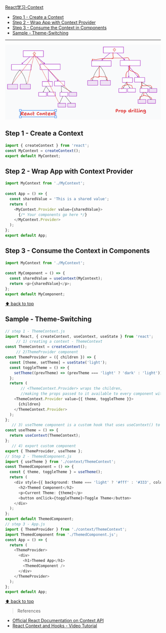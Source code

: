 [React学习-Context](#top)

- [Step 1 - Create a Context](#step-1---create-a-context)
- [Step 2 - Wrap App with Context Provider](#step-2---wrap-app-with-context-provider)
- [Step 3 - Consume the Context in Components](#step-3---consume-the-context-in-components)
- [Sample - Theme-Switching](#sample---theme-switching)

-----------------------------------------------

![React-Context](./images/React-Context.png)

## Step 1 - Create a Context

```ts
import { createContext } from 'react';
const MyContext = createContext();
export default MyContext;
```

## Step 2 - Wrap App with Context Provider

```ts
import MyContext from './MyContext';

const App = () => {
  const sharedValue = 'This is a shared value';
  return (
    <MyContext.Provider value={sharedValue}>
      {/* Your components go here */}
    </MyContext.Provider>
  );
};
export default App;
```

## Step 3 - Consume the Context in Components

```ts
import MyContext from './MyContext';

const MyComponent = () => {
  const sharedValue = useContext(MyContext);
  return <p>{sharedValue}</p>;
};
export default MyComponent;
```

[⬆ back to top](#top)

## Sample - Theme-Switching

```ts
// step 1 - ThemeContext.js
import React, { createContext, useContext, useState } from 'react';
     // 1) creating a context - ThemeContext
const ThemeContext = createContext();       
     // 2)ThemeProvider component
const ThemeProvider = ({ children }) => {
  const [theme, setTheme] = useState('light');
  const toggleTheme = () => {
    setTheme((prevTheme) => (prevTheme === 'light' ? 'dark' : 'light'));
  };
  return (
       // <ThemeContext.Provider> wraps the children,
       //making the props passed to it available to every component within its subtree
    <ThemeContext.Provider value={{ theme, toggleTheme }}>  
      {children}
    </ThemeContext.Provider>
  );
};
   // 3) useTheme component is a custom hook that uses useContext() to consume the ThemeContext context
const useTheme = () => {
  return useContext(ThemeContext);
};
   // 4) export custom component
export { ThemeProvider, useTheme };
// Step 2 - ThemedComponent.js 
import { useTheme } from './context/ThemeContext';
const ThemedComponent = () => {
  const { theme, toggleTheme } = useTheme();
  return (
    <div style={{ background: theme === 'light' ? '#fff' : '#333', color: theme === 'light' ? '#333' : '#fff' }}>
      <h2>Themed Component</h2>
      <p>Current Theme: {theme}</p>
      <button onClick={toggleTheme}>Toggle Theme</button>
    </div>
  );
};
export default ThemedComponent;
// step 3 - App.js
import { ThemeProvider } from './context/ThemeContext';
import ThemedComponent from './ThemedComponent.js';
const App = () => {
  return (
    <ThemeProvider>
      <div>
        <h1>Themed App</h1>
        <ThemedComponent />
      </div>
    </ThemeProvider>
  );
};
export default App;
```

[⬆ back to top](#top)

> References
- [Official React Documentation on Context API](https://react.dev/reference/react/createContext)
- [React Context and Hooks - Video Tutorial](https://www.youtube.com/watch?v=6RhOzQciVwI)
